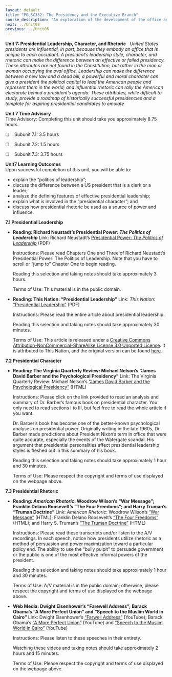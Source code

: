 ```yaml
---
layout: default
title: "POLSC332: The Presidency and the Executive Branch"
course_description: "An exploration of the development of the office and functions of the chief executive, analyzing the sources and nature of executive power in American national government. Topics include the constitutional origins of the presidency, the election process, inter-institutional dynamics, and the role and organization of the federal bureaucracy."
next: ../Unit08
previous: ../Unit06
---
```

**Unit 7: Presidential Leadership, Character, and Rhetoric** <span
id="7"></span> 
*United States presidents are influential, in part, because they embody
an office that is unique to each occupant. A president’s leadership
style, character, and rhetoric can make the difference between an
effective or failed presidency. These attributes are not found in the
Constitution, but rather in the man or woman occupying the oval office.
Leadership can make the difference between a new law and a dead bill; a
powerful and moral character can give a president the political capital
to lead the American people and represent them in the world; and
influential rhetoric can rally the American electorate behind a
president’s agenda. These attributes, while difficult to study, provide
a roadmap of historically successful presidencies and a template for
aspiring presidential candidates to emulate*

**Unit 7 Time Advisory**  
Time Advisory: Completing this unit should take you approximately 8.75
hours.  
  
 ☐    Subunit 7.1: 3.5 hours  
  
 ☐    Subunit 7.2: 1.5 hours  
  
 ☐    Subunit 7.3: 3.75 hours

**Unit7 Learning Outcomes**  
Upon successful completion of this unit, you will be able to:
-   explain the “politics of leadership”;
-   discuss the difference between a US president that is a clerk or a
    leader;
-   analyze the defining features of effective presidential leadership;
-   explain what is involved in the “presidential character”; and
-   discuss how presidential rhetoric be used as a source of power and
    influence.

**7.1 Presidential Leadership** <span id="7.1"></span> 
-   **Reading: Richard Neustadt’s Presidential Power: *The Politics of
    Leadership***
    Link: Richard Neustadt’s [Presidential Power: *The Politics of
    Leadership*](http://babel.hathitrust.org/cgi/pt?id=uc1.b4400966#page/n0/mode/1up)
    (PDF)  
      
     Instructions: Please read Chapters One and Three of Richard
    Neustadt’s Presidential Power: The Politics of Leadership. Note that
    you have to scroll or “jump to” Chapter One to begin reading.  
      
     Reading this selection and taking notes should take approximately 3
    hours.  
      
     Terms of Use: This material is in the public domain.

-   **Reading: This Nation: “Presidential Leadership”**
    Link: *This Nation*: [“Presidential
    Leadership”](https://resources.saylor.org/archived/wp-content/uploads/2013/10/Presidential-Leadership-7.1.pdf)
    (PDF)  
      
     Instructions: Please read the entire article about presidential
    leadership.  
      
     Reading this selection and taking notes should take approximately
    30 minutes.  
      
     Terms of Use: This article is released under a [Creative Commons
    Attribution-NonCommercial-ShareAlike License 3.0 Unported
    License](http://creativecommons.org/licenses/by-sa/3.0/). It is
    attributed to This Nation, and the original version can be found
    [here](http://www.thisnation.com/textbook/executive-lead.html).

**7.2 Presidential Character** <span id="7.2"></span> 
-   **Reading: The Virginia Quarterly Review: Michael Nelson’s “James
    David Barber and the Psychological Presidency”**
    Link: The Virginia Quarterly Review: Michael Nelson’s [“James David
    Barber and the Psychological
    Presidency”](https://web.archive.org/web/20110526202739/http://www.vqronline.org/articles/1980/autumn/nelson-james-david-barber/)
    (HTML)  
      
     Instructions: Please click on the link provided to read an analysis
    and summary of Dr. Barber’s famous book on presidential character.
    You only need to read sections I to III, but feel free to read the
    whole article if you want.  
      
     Dr. Barber’s book has become one of the better-known psychological
    analyses on presidential power. Originally writing in the late
    1960s, Dr. Barber made predictions about President Nixon’s term in
    office that were quite accurate, especially the events of the
    Watergate scandal. His argument that presidential personalities
    affect presidential leadership styles is fleshed out in this summary
    of his book.  
      
     Reading this selection and taking notes should take approximately 1
    hour and 30 minutes.  
      
     Terms of Use: Please respect the copyright and terms of use
    displayed on the webpage above.

**7.3 Presidential Rhetoric** <span id="7.3"></span> 
-   **Reading: *American Rhetoric*: Woodrow Wilson’s “War Message”;
    Franklin Delano Roosevelt’s “The Four Freedoms”; and Harry Truman’s
    “Truman Doctrine”**
    Link: *American Rhetoric*: Woodrow Wilson’s [“War
    Message”](http://www.americanrhetoric.com/speeches/wilsonwarmessage.htm)
    (HTML); Franklin Delano Roosevelt’s [“The Four
    Freedoms”](http://www.americanrhetoric.com/speeches/fdrthefourfreedoms.htm)
    (HTML); and Harry S. Truman’s [“The Truman
    Doctrine”](http://www.americanrhetoric.com/speeches/harrystrumantrumandoctrine.html)
    (HTML)  
      
     Instructions: Please read these transcripts and/or listen to the
    A/V recordings. In each speech, notice how presidents utilize
    rhetoric as a method of persuasion and power maximization toward a
    particular policy end. The ability to use the “bully pulpit” to
    persuade government or the public is one of the most effective
    informal powers of the president.  
      
     Reading this selection and taking notes should take approximately 1
    hour and 30 minutes.  
      
     Terms of Use: A/V material is in the public domain; otherwise,
    please respect the copyright and terms of use displayed on the
    webpage above.

-   **Web Media: Dwight Eisenhower’s “Farewell Address”; Barack Obama’s
    “A More Perfect Union” and “Speech to the Muslim World in Cairo”**
    Link: Dwight Eisenhower’s [“Farwell
    Address”](http://www.youtube.com/watch?v=CWiIYW_fBfY) (YouTube);
    Barack Obama’s [“A More Perfect
    Union”](http://www.youtube.com/watch?v=zrp-v2tHaDo) (YouTube) and
    [“Speech to the Muslim World in
    Cairo”](http://www.youtube.com/watch?v=B_889oBKkNU) (YouTube)  
      
     Instructions: Please listen to these speeches in their entirety.  
      
     Watching these videos and taking notes should take approximately 2
    hours and 15 minutes.  
      
     Terms of Use: Please respect the copyright and terms of use
    displayed on the webpage above.


